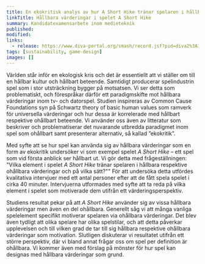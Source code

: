 ```yaml
---
title: En ekokritisk analys av hur A Short Hike tränar spelaren i hållbara värderingar
linkTitle: Hållbara värderingar i spelet A Short Hike
summary: Kandidatexamensarbete inom medieteknik
published:
modified:
links:
  - release: https://www.diva-portal.org/smash/record.jsf?pid=diva2%3A1778294&dswid=-4462
tags: [sustainability, game-design]
images: []
---
```


Världen står inför en ekologisk kris och det är essentiellt att vi ställer om till en hållbar kultur och hållbart beteende. Samtidigt producerar spelindustrin spel som i stor utsträckning bygger på motsatsen. Vi ser detta som problematiskt, och förespråkar därför ett paradigmskifte mot hållbara värderingar inom tv- och datorspel. Studien inspireras av Common Cause Foundations syn på Schwartz theory of basic human values som ramverk för universella värderingar och hur dessa är korrelerade med hållbart respektive ohållbart beteende. Vi använder oss även av litteratur som beskriver och problematiserar det nuvarande utbredda paradigmet inom spel som ohållbart samt presenterar alternativ, så kallad ”ekokritik”.

Med syfte att se hur spel kan använda sig av hållbara värderingar som en form av ekokritik undersöker vi som exempel spelet _A Short Hike_ – ett spel som vid första anblick ser hållbart ut. Vi gör detta med frågeställningen: "Vilka element i spelet _A Short Hike_ tränar spelaren i hållbara respektive ohållbara värderingar och på vilka sätt?"" För att undersöka detta utfördes kvalitativa intervjuer med ett antal personer efter att de fått spela spelet i cirka 40 minuter. Intervjuerna utformades med syfte att ta reda på vilka element i spelet som motiverade dem utifrån ett värderingsperspektiv.

Studiens resultat pekar på att _A Short Hike_ använder sig av vissa hållbara värderingar men även en del ohållbara. Generellt såg vi att många vanliga spelelement specifikt motiverar spelaren via ohållbara värderingar. Det blev även tydligt att olika spelare har olika spelstilar, och att detta påverkar upplevelsen och till vilken grad de tar till sig hållbara respektive ohållbara värderingar som motivation. Slutligen diskuterar vi resultatet utifrån ett större perspektiv, där vi bland annat frågar oss om spel per definition är ohållbara. Vi kommer även med förslag på mönster för hur spel kan designas med hållbara värderingar som grund.

